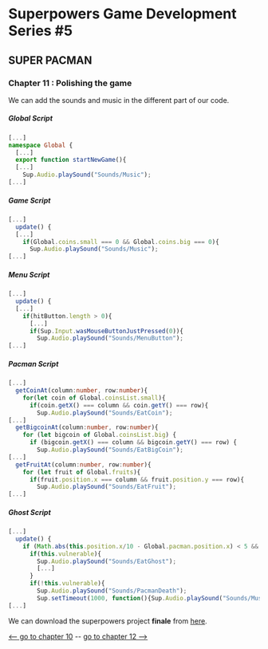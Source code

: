 # Superpowers Game Development Series #5
## **SUPER PACMAN**  
### **Chapter 11 : Polishing the game**

We can add the sounds and music in the different part of our code.

##### Global Script

```ts
[...]
namespace Global {
  [...]
  export function startNewGame(){
  [...]
    Sup.Audio.playSound("Sounds/Music");
[...]
```

##### Game Script

```ts
[...]
  update() {
  [...] 
    if(Global.coins.small === 0 && Global.coins.big === 0){
      Sup.Audio.playSound("Sounds/Music");
[...]
```

##### Menu Script

```ts
[...]
  update() {
  [...]
    if(hitButton.length > 0){
      [...]
      if(Sup.Input.wasMouseButtonJustPressed(0)){
        Sup.Audio.playSound("Sounds/MenuButton");
[...]
```

##### Pacman Script

```ts
[...]
  getCoinAt(column:number, row:number){
    for(let coin of Global.coinsList.small){
      if(coin.getX() === column && coin.getY() === row){
        Sup.Audio.playSound("Sounds/EatCoin");
[...]
  getBigcoinAt(column:number, row:number){
    for (let bigcoin of Global.coinsList.big) {
      if (bigcoin.getX() === column && bigcoin.getY() === row) {
        Sup.Audio.playSound("Sounds/EatBigCoin");
[...]
  getFruitAt(column:number, row:number){
    for (let fruit of Global.fruits){
      if(fruit.position.x === column && fruit.position.y === row){
        Sup.Audio.playSound("Sounds/EatFruit");
[...]
```

##### Ghost Script

```ts
[...]
  update() {
    if (Math.abs(this.position.x/10 - Global.pacman.position.x) < 5 && Math.abs(this.position.y/10 - Global.pacman.position.y) < 5){
      if(this.vulnerable){
        Sup.Audio.playSound("Sounds/EatGhost");
        [...]
      }
      if(!this.vulnerable){
        Sup.Audio.playSound("Sounds/PacmanDeath");
        Sup.setTimeout(1000, function(){Sup.Audio.playSound("Sounds/Music")});
[...]
```

We can download the superpowers project **finale** from [here](https://github.com/mseyne/super-pacman-project).

[<-- go to chapter 10](ch10.md) -- [go to chapter 12 -->](ch12.md)